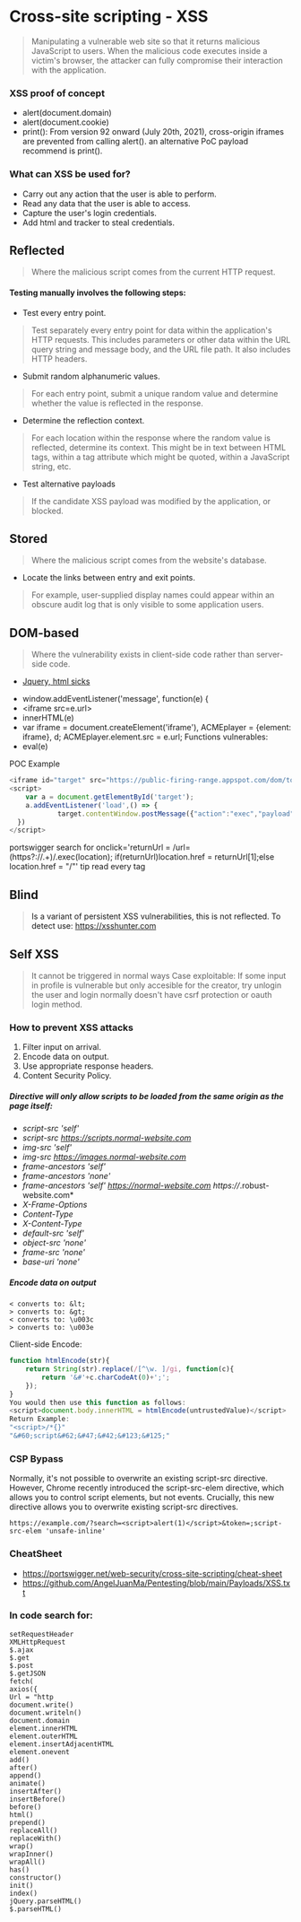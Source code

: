 # Cross-site scripting - XSS
> Manipulating a vulnerable web site so that it returns malicious JavaScript to users. When the malicious code executes inside a victim's browser, the attacker can fully compromise their interaction with the application. 

### XSS proof of concept
* alert(document.domain)
* alert(document.cookie)
* print(): From version 92 onward (July 20th, 2021), cross-origin iframes are prevented from calling alert(). an alternative PoC payload recommend is print().

### What can XSS be used for?
* Carry out any action that the user is able to perform.
* Read any data that the user is able to access. 
* Capture the user's login credentials. 
* Add html and tracker to steal credentials.

## Reflected
> Where the malicious script comes from the current HTTP request. 
#### Testing manually involves the following steps: 
* Test every entry point.
> Test separately every entry point for data within the application's HTTP requests. This includes parameters or other data within the URL query string and message body, and the URL file path. It also includes HTTP headers.
* Submit random alphanumeric values.
> For each entry point, submit a unique random value and determine whether the value is reflected in the response.
* Determine the reflection context.
> For each location within the response where the random value is reflected, determine its context. This might be in text between HTML tags, within a tag attribute which might be quoted, within a JavaScript string, etc. 
* Test alternative payloads
> If the candidate XSS payload was modified by the application, or blocked.
## Stored
> Where the malicious script comes from the website's database.
* Locate the links between entry and exit points.
> For example, user-supplied display names could appear within an obscure audit log that is only visible to some application users. 
## DOM-based
> Where the vulnerability exists in client-side code rather than server-side code.
- [Jquery, html sicks](#in-code-search-for)

* window.addEventListener('message', function(e) {
* \<iframe src=e.url\>
* innerHTML(e)
* var iframe = document.createElement('iframe'), ACMEplayer = {element: iframe}, d; ACMEplayer.element.src = e.url;
Functions vulnerables:
* eval(e)

POC Example
```js
<iframe id="target" src="https://public-firing-range.appspot.com/dom/toxicdom/postMessage/complexMessageDocumentWriteEval"></iframe>
<script>
    var a = document.getElementById('target');
    a.addEventListener('load',() => {
            target.contentWindow.postMessage({"action":"exec","payload":"alert(document.domain)"},"*")
  })
</script>
```

portswigger search for
onclick='returnUrl = /url=(https?:\/\/.+)/.exec(location); if(returnUrl)location.href = returnUrl[1];else location.href = "/"'
tip
read every <a> tag


## Blind
> Is a variant of persistent XSS vulnerabilities, this is not reflected.
To detect use: https://xsshunter.com

## Self XSS
> It cannot be triggered in normal ways
Case exploitable: If some input in profile is vulnerable but only accesible for the creator, try unlogin the user and login normally doesn't have csrf protection or oauth login method.

### How to prevent XSS attacks
1) Filter input on arrival.
2) Encode data on output.
3) Use appropriate response headers.
4) Content Security Policy.

##### Directive will only allow scripts to be loaded from the same origin as the page itself:
* *script-src 'self'*
* *script-src https://scripts.normal-website.com*
* *img-src 'self'*
* *img-src https://images.normal-website.com*
* *frame-ancestors 'self'*
* *frame-ancestors 'none'*
* *frame-ancestors 'self' https://normal-website.com https://*.robust-website.com*
* *X-Frame-Options*
* *Content-Type*
* *X-Content-Type*
* *default-src 'self'*
* *object-src 'none'* 
* *frame-src 'none'*
* *base-uri 'none'*

##### Encode data on output
```http2
< converts to: &lt;
> converts to: &gt;
< converts to: \u003c
> converts to: \u003e
```
Client-side Encode:
```js
function htmlEncode(str){
    return String(str).replace(/[^\w. ]/gi, function(c){
        return '&#'+c.charCodeAt(0)+';';
    });
}
You would then use this function as follows:
<script>document.body.innerHTML = htmlEncode(untrustedValue)</script>
Return Example:
"<script>/*{}"
"&#60;script&#62;&#47;&#42;&#123;&#125;"
```

### CSP Bypass
Normally, it's not possible to overwrite an existing script-src directive. However, Chrome recently introduced the script-src-elem directive, which allows you to control script elements, but not events. Crucially, this new directive allows you to overwrite existing script-src directives.
```http
https://example.com/?search=<script>alert(1)</script>&token=;script-src-elem 'unsafe-inline'
```

### CheatSheet
* https://portswigger.net/web-security/cross-site-scripting/cheat-sheet
* https://github.com/AngelJuanMa/Pentesting/blob/main/Payloads/XSS.txt

### In code search for:
```http2
setRequestHeader
XMLHttpRequest
$.ajax 
$.get 
$.post 
$.getJSON 
fetch( 
axios({ 
Url = "http
document.write()
document.writeln()
document.domain
element.innerHTML
element.outerHTML
element.insertAdjacentHTML
element.onevent
add()
after()
append()
animate()
insertAfter()
insertBefore()
before()
html()
prepend()
replaceAll()
replaceWith()
wrap()
wrapInner()
wrapAll()
has()
constructor()
init()
index()
jQuery.parseHTML()
$.parseHTML()
```
